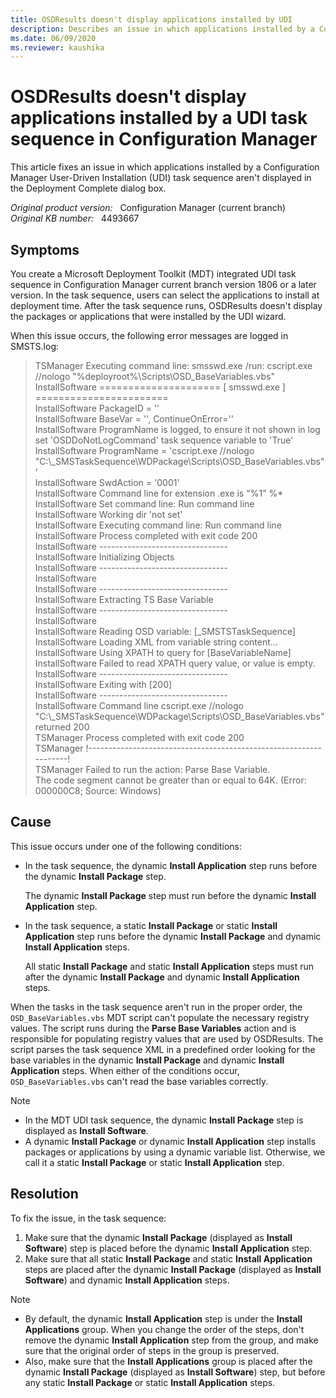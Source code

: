 ```yaml
---
title: OSDResults doesn't display applications installed by UDI
description: Describes an issue in which applications installed by a Configuration Manager UDI task sequence aren't displayed in the Deployment Complete dialog box.
ms.date: 06/09/2020
ms.reviewer: kaushika
---
```

# OSDResults doesn't display applications installed by a UDI task sequence in Configuration Manager

This article fixes an issue in which applications installed by a Configuration Manager User-Driven Installation (UDI) task sequence aren't displayed in the Deployment Complete dialog box.

_Original product version:_ &nbsp; Configuration Manager (current branch)  
_Original KB number:_ &nbsp; 4493667

## Symptoms

You create a Microsoft Deployment Toolkit (MDT) integrated UDI task sequence in Configuration Manager current branch version 1806 or a later version. In the task sequence, users can select the applications to install at deployment time. After the task sequence runs, OSDResults doesn't display the packages or applications that were installed by the UDI wizard.

When this issue occurs, the following error messages are logged in SMSTS.log:

> TSManager    Executing command line: smsswd.exe /run: cscript.exe //nologo "%deployroot%\Scripts\OSD_BaseVariables.vbs"  
> InstallSoftware     ===================== [ smsswd.exe ] =======================  
> InstallSoftware    PackageID = ''  
> InstallSoftware    BaseVar = '', ContinueOnError=''  
> InstallSoftware    ProgramName is logged, to ensure it not shown in log set 'OSDDoNotLogCommand' task sequence variable to 'True'  
> InstallSoftware    ProgramName = 'cscript.exe //nologo "C:\\_SMSTaskSequence\WDPackage\Scripts\OSD_BaseVariables.vbs"'  
> InstallSoftware    SwdAction = '0001'  
> InstallSoftware    Command line for extension .exe is "%1" %*  
> InstallSoftware    Set command line: Run command line  
> InstallSoftware    Working dir 'not set'  
> InstallSoftware    Executing command line: Run command line  
> InstallSoftware    Process completed with exit code 200  
> InstallSoftware    --------------------------------  
> InstallSoftware    Initializing Objects  
> InstallSoftware    --------------------------------  
> InstallSoftware  
> InstallSoftware    --------------------------------  
> InstallSoftware    Extracting TS Base Variable  
> InstallSoftware    --------------------------------  
> InstallSoftware  
> InstallSoftware    Reading OSD variable: [_SMSTSTaskSequence]  
> InstallSoftware    Loading XML from variable string content...  
> InstallSoftware    Using XPATH to query for [BaseVariableName]  
> InstallSoftware    Failed to read XPATH query value, or value is empty.  
> InstallSoftware    --------------------------------  
> InstallSoftware     Exiting with [200]  
> InstallSoftware    --------------------------------  
> InstallSoftware    Command line cscript.exe //nologo "C:\\_SMSTaskSequence\WDPackage\Scripts\OSD_BaseVariables.vbs" returned 200  
> TSManager    Process completed with exit code 200  
> TSManager    !------------------------------------------------------------------!  
> TSManager    Failed to run the action: Parse Base Variable.  
> The code segment cannot be greater than or equal to 64K. (Error: 000000C8; Source: Windows)

## Cause

This issue occurs under one of the following conditions:

- In the task sequence, the dynamic **Install Application** step runs before the dynamic **Install Package** step.

  The dynamic **Install Package** step must run before the dynamic **Install Application** step.

- In the task sequence, a static **Install Package** or static **Install Application** step runs before the dynamic **Install Package** and dynamic **Install Application** steps.

  All static **Install Package** and static **Install Application** steps must run after the dynamic **Install Package** and dynamic **Install Application** steps.

When the tasks in the task sequence aren't run in the proper order, the `OSD_BaseVariables.vbs` MDT script can't populate the necessary registry values. The script runs during the **Parse Base Variables** action and is responsible for populating registry values that are used by OSDResults. The script parses the task sequence XML in a predefined order looking for the base variables in the dynamic **Install Package** and dynamic **Install Application** steps. When either of the conditions occur, `OSD_BaseVariables.vbs` can't read the base variables correctly.

> [!NOTE]
>
> - In the MDT UDI task sequence, the dynamic **Install Package** step is displayed as **Install Software**.
> - A dynamic **Install Package** or dynamic **Install Application** step installs packages or applications by using a dynamic variable list. Otherwise, we call it a static **Install Package** or static **Install Application** step.

## Resolution

To fix the issue, in the task sequence:

1. Make sure that the dynamic **Install Package** (displayed as **Install Software**) step is placed before the dynamic **Install Application** step.
2. Make sure that all static **Install Package** and static **Install Application** steps are placed after the dynamic **Install Package** (displayed as **Install Software**) and dynamic **Install Application** steps.

> [!NOTE]
>
> - By default, the dynamic **Install Application** step is under the **Install Applications** group. When you change the order of the steps, don't remove the dynamic **Install Application** step from the group, and make sure that the original order of steps in the group is preserved.
> - Also, make sure that the **Install Applications** group is placed after the dynamic **Install Package** (displayed as **Install Software**) step, but before any static **Install Package** or static **Install Application** steps.
